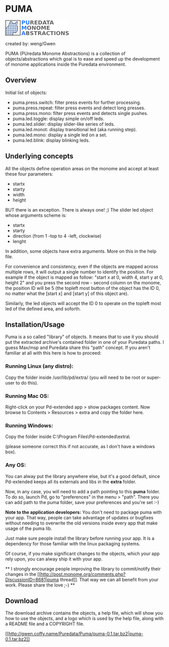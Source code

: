 # PUMA

![](Puma-logo.png)

created by: weng/Gwen

PUMA (PUredata Monome Abstractions) is a collection of objects/abstractions which goal is to ease and speed up the development of monome applications inside the Puredata environment.

## Overview

Initial list of objects:

  * puma.press.switch: filter press events for further processing.
  * puma.press.repeat: filter press events and detect long presses.
  * puma.press.mono: filter press events and detects single pushes.
  * puma.led.toggle: display simple on/off leds.
  * puma.led.slider: display slider-like series of leds.
  * puma.led.monot: display transitional led (aka running step).
  * puma.led.mono: display a single led on a set.
  * puma.led.blink: display blinking leds.

## Underlying concepts

All the objects define operation areas on the monome and accept at least these four parameters:

  * startx
  * starty
  * width
  * height

BUT there is an exception. There is always one! ;) The slider led object whose arguments scheme is:

  * startx
  * starty
  * direction (from 1 -top to 4 -left, clockwise)
  * lenght

In addition, some objects have extra arguments. More on this in the help file.

For convenience and consistency, even if the objects are mapped across multiple rows, it will output a single number to identify the position. For example if the object is mapped as follow: "start x at 0, width 4, start y at 0, height 2" and you press the second row - second column on the monome, the position ID will be 5 (the topleft most button of the object has the ID 0, no matter what the [start x] and [start y] of this object are).

Similarly, the led objects will accept the ID 0 to operate on the topleft most led of the defined area, and soforth.

## Installation/Usage

Puma is a so called "library" of objects. It means that to use it you should put the extracted archive's contained folder in one of your Puredata paths. I guess Max/msp and Puredata share this "path" concept. If you aren't familiar at all with this here is how to proceed:

### Running Linux (any distro):

Copy the folder inside /usr/lib/pd/extra/ (you will need to be root or super-user to do this).

### Running Mac OS:

Right-click on your Pd-extended app > show packages content. Now browse to Contents > Resources > extra and copy the folder here.

### Running Windows:

Copy the folder inside C:\Program Files\Pd-extended\extra\

(please someone correct this if not accurate, as I don't have a windows box).

### Any OS:

You can alway put the library anywhere else, but it's a good default, since Pd-extended keeps all its externals and libs in the **extra** folder.

Now, in any case, you will need to add a path pointing to this **puma** folder.
To do so, launch Pd, go to "preferences" in the menu > "path". There you can add path to the puma folder, save your preferences and you're set :-)

**Note to the application developers:** You don't need to package puma with your app. That way, people can take advantage of updates or bugfixes without needing to overwrite the old versions inside every app that make usage of the puma lib.

Just make sure people install the library before running your app. It is a dependency for those familiar with the linux packaging systems.

Of course, if you make significant changes to the objects, which your app rely upon, you can alway ship it with your app.

** I strongly encourage people improving the library to commit/notify their changes in the [[http://post.monome.org/comments.php?DiscussionID=8681|puma thread]]. That way we can all benefit from your work. Please share the love ;-) **

## Download

The download archive contains the objects, a help file, which will show you how to use the objects, and a logo which is used by the help file, along with a README file and a COPYRIGHT file.

[[http://gwen.coffy.name/Puredata/Puma/puma-0.1.tar.bz2|puma-0.1.tar.bz2]]
